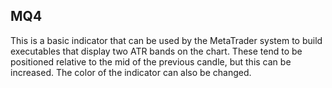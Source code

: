 MQ4
---

This is a basic indicator that can be used by the MetaTrader system to build executables that display two
ATR bands on the chart.   These tend to be positioned relative to the mid of the previous candle, but this
can be increased.   The color of the indicator can also be changed.